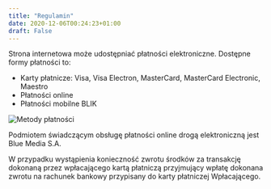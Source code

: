 ```yaml
---
title: "Regulamin"
date: 2020-12-06T00:24:23+01:00
draft: False 
---
```

Strona internetowa może udostępniać płatności elektroniczne. 
Dostępne formy płatności to:

* Karty płatnicze: Visa, Visa Electron, MasterCard, MasterCard Electronic, Maestro
* Płatności online
* Płatności mobilne BLIK

![Metody płatności](/fanipay-platnosci.png)

Podmiotem świadczącym obsługę płatności online drogą elektroniczną jest Blue Media S.A.

W przypadku wystąpienia konieczność zwrotu środków za transakcję dokonaną przez wpłacającego kartą płatniczą przyjmujący wpłatę dokonana zwrotu na rachunek bankowy przypisany do karty płatniczej Wpłacającego.

